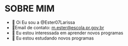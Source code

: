 # SOBRE MIM

- 👋 Oi Eu sou a @Ester07Larissa
- 🤜Email de contato: m.ester@escola.pr.gov.br
- 👀 Eu estou interessada em aprender novos programas 
- 🌱 Eu estou estudando novos programas 


<!---
Ester07Larissa/Ester07Larissa is a ✨ special ✨ repository because its `README.md` (this file) appears on your GitHub profile.
You can click the Preview link to take a look at your changes.
--->
